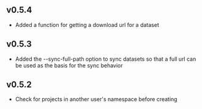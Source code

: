 ## v0.5.4

- Added a function for getting a download url for a dataset

## v0.5.3

- Added the --sync-full-path option to sync datasets so that a full
  url can be used as the basis for the sync behavior

## v0.5.2

- Check for projects in another user's namespace before creating
